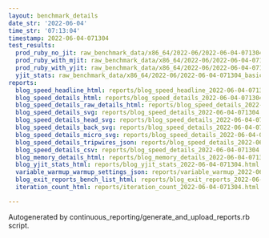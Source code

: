 ```yaml
---
layout: benchmark_details
date_str: '2022-06-04'
time_str: '07:13:04'
timestamp: 2022-06-04-071304
test_results:
  prod_ruby_no_jit: raw_benchmark_data/x86_64/2022-06/2022-06-04-071304_basic_benchmark_prod_ruby_no_jit.json
  prod_ruby_with_mjit: raw_benchmark_data/x86_64/2022-06/2022-06-04-071304_basic_benchmark_prod_ruby_with_mjit.json
  prod_ruby_with_yjit: raw_benchmark_data/x86_64/2022-06/2022-06-04-071304_basic_benchmark_prod_ruby_with_yjit.json
  yjit_stats: raw_benchmark_data/x86_64/2022-06/2022-06-04-071304_basic_benchmark_yjit_stats.json
reports:
  blog_speed_headline_html: reports/blog_speed_headline_2022-06-04-071304.html
  blog_speed_details_html: reports/blog_speed_details_2022-06-04-071304.html
  blog_speed_details_raw_details_html: reports/blog_speed_details_2022-06-04-071304.raw_details.html
  blog_speed_details_svg: reports/blog_speed_details_2022-06-04-071304.svg
  blog_speed_details_head_svg: reports/blog_speed_details_2022-06-04-071304.head.svg
  blog_speed_details_back_svg: reports/blog_speed_details_2022-06-04-071304.back.svg
  blog_speed_details_micro_svg: reports/blog_speed_details_2022-06-04-071304.micro.svg
  blog_speed_details_tripwires_json: reports/blog_speed_details_2022-06-04-071304.tripwires.json
  blog_speed_details_csv: reports/blog_speed_details_2022-06-04-071304.csv
  blog_memory_details_html: reports/blog_memory_details_2022-06-04-071304.html
  blog_yjit_stats_html: reports/blog_yjit_stats_2022-06-04-071304.html
  variable_warmup_warmup_settings_json: reports/variable_warmup_2022-06-04-071304.warmup_settings.json
  blog_exit_reports_bench_list_html: reports/blog_exit_reports_2022-06-04-071304.bench_list.html
  iteration_count_html: reports/iteration_count_2022-06-04-071304.html

---
```

Autogenerated by continuous_reporting/generate_and_upload_reports.rb script.
